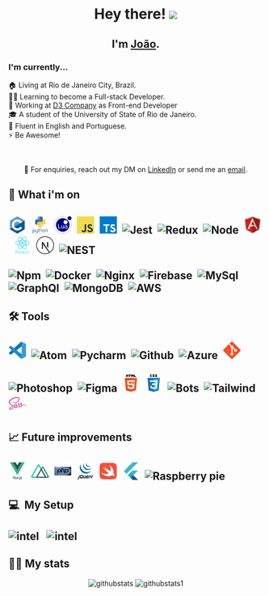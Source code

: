 <h1 align='center'> Hey there! <img src="https://media.giphy.com/media/hvRJCLFzcasrR4ia7z/giphy.gif" width="25px"></h1>
<h2 align='center'>
  I'm <a href="https://github.com/JxVtrl">João</a>.
</h2>
<h3>
  I'm currently...
</h3>
<p>
  🏠 Living at Rio de Janeiro City, Brazil. <br/>
  👨‍💻 Learning to become a Full-stack Developer.<br/>
  🔭 Working at <a href="https://d3.do/" >D3 Company</a> as Front-end Developer<br/>
  🎓 A student of the University of State of Rio de Janeiro.<br/>
  🌱 Fluent in English and Portuguese.<br/>
  ⚡ Be Awesome!<br/>
</p>
<br/>
<p align='center'>
💼 For enquiries, reach out my DM on <a href="https://www.linkedin.com/in/joão-vinicius-vitral/">LinkedIn</a> or send me an <a href="mailto:joaoviniciusvitral@hotmail.com">email<a/>.
</p>

<h2>🧠 What i'm on<h2/>
  <img alt="C" height="35"width="35"src="https://raw.githubusercontent.com/devicons/devicon/master/icons/c/c-original.svg">&nbsp;
	<img alt="Python" height="35"width="35"src="https://raw.githubusercontent.com/devicons/devicon/master/icons/python/python-original-wordmark.svg">&nbsp;
	<img alt="LUA" height="35"width="35"src="https://raw.githubusercontent.com/devicons/devicon/master/icons/lua/lua-plain-wordmark.svg">&nbsp;
  <img alt="Js" height="35" width="35" src="https://raw.githubusercontent.com/devicons/devicon/master/icons/javascript/javascript-original.svg">&nbsp;
  <img alt="Ts" height="35" width="35" src="https://raw.githubusercontent.com/devicons/devicon/master/icons/typescript/typescript-plain.svg">&nbsp;
  <img alt="Jest" height="35" width="35" src="https://cdn.jsdelivr.net/gh/devicons/devicon/icons/jest/jest-plain.svg" />&nbsp;
  <img alt="Redux" height="35" width="35" src="https://cdn.jsdelivr.net/gh/devicons/devicon/icons/redux/redux-original.svg" />&nbsp;
  <img alt="Node" height="35" width="35" src="https://cdn.jsdelivr.net/gh/devicons/devicon/icons/nodejs/nodejs-original.svg">&nbsp;
  <img alt="ANGULAR" height="35" width="35" src="https://raw.githubusercontent.com/devicons/devicon/master/icons/angularjs/angularjs-original.svg">&nbsp;
  <img alt="React" height="35" width="35" src="https://raw.githubusercontent.com/devicons/devicon/master/icons/react/react-original-wordmark.svg">&nbsp;
  <img alt="NEXT" height="35" width="35" src="https://raw.githubusercontent.com/devicons/devicon/master/icons/nextjs/nextjs-line.svg">&nbsp;
  <img alt="NEST" height="35" width="35" src="https://cdn.jsdelivr.net/gh/devicons/devicon/icons/nestjs/nestjs-plain.svg">&nbsp;

  <br/>
  <br/>
  <img alt="Npm" height="35" width="35" src="https://cdn.jsdelivr.net/gh/devicons/devicon/icons/npm/npm-original-wordmark.svg">&nbsp;
  <img alt="Docker" height="35" width="35" src="https://cdn.jsdelivr.net/gh/devicons/devicon/icons/docker/docker-original-wordmark.svg">&nbsp;
  <img alt="Nginx" height="35" width="35" src="https://cdn.jsdelivr.net/gh/devicons/devicon/icons/nginx/nginx-original.svg">&nbsp;
  <img alt="Firebase" height="35" width="35" src="https://cdn.jsdelivr.net/gh/devicons/devicon/icons/firebase/firebase-plain-wordmark.svg">&nbsp;
  <img alt="MySql" height="35" width="35" src="https://cdn.jsdelivr.net/gh/devicons/devicon/icons/mysql/mysql-original-wordmark.svg">&nbsp;
  <img alt="GraphQl" height="35" width="35" src="https://cdn.jsdelivr.net/gh/devicons/devicon/icons/graphql/graphql-plain-wordmark.svg">&nbsp;
  <img alt="MongoDB" height="35" width="35" src="https://cdn.jsdelivr.net/gh/devicons/devicon/icons/mongodb/mongodb-original-wordmark.svg">&nbsp;
  <img alt="AWS" height="35" width="35"  src="https://cdn.jsdelivr.net/gh/devicons/devicon/icons/amazonwebservices/amazonwebservices-original-wordmark.svg">&nbsp;
  
<h2>🛠 Tools<h2/>
  <img alt="VSCODE" height="35" width="35" src="https://raw.githubusercontent.com/devicons/devicon/master/icons/vscode/vscode-original.svg">&nbsp;
  <img alt="Atom" height="35" width="35" src="https://cdn.jsdelivr.net/gh/devicons/devicon/icons/atom/atom-original.svg">&nbsp;
  <img alt="Pycharm" height="35" width="35" src="https://cdn.jsdelivr.net/gh/devicons/devicon/icons/pycharm/pycharm-original.svg">&nbsp;
  <img alt="Github" height="35" width="35" src="https://cdn.jsdelivr.net/gh/devicons/devicon/icons/github/github-original.svg">&nbsp;
  <img alt="Azure" height="35" width="35" src="https://cdn.jsdelivr.net/gh/devicons/devicon/icons/azure/azure-original.svg">&nbsp;
  <img alt="GIT" height="35" width="35" src="https://raw.githubusercontent.com/devicons/devicon/master/icons/git/git-original.svg">&nbsp;
  <br/>
  <br/>
  <img alt="Photoshop" height="35" width="35"  src="https://cdn.jsdelivr.net/gh/devicons/devicon/icons/photoshop/photoshop-line.svg">&nbsp;
  <img alt="Figma" height="35" width="35" src="https://cdn.jsdelivr.net/gh/devicons/devicon/icons/figma/figma-original.svg">&nbsp;
  <img alt="HTML" height="35" width="35" src="https://raw.githubusercontent.com/devicons/devicon/master/icons/html5/html5-original-wordmark.svg">&nbsp;
  <img alt="CSS" height="35" width="35" src="https://raw.githubusercontent.com/devicons/devicon/master/icons/css3/css3-original-wordmark.svg">&nbsp;
  <img alt="Bots" height="35" width="35" src="https://cdn.jsdelivr.net/gh/devicons/devicon/icons/bootstrap/bootstrap-original-wordmark.svg">&nbsp;
  <img alt="Tailwind" height="35" width="35" src="https://cdn.jsdelivr.net/gh/devicons/devicon/icons/tailwindcss/tailwindcss-plain.svg">&nbsp;
  <img alt="SASS" height="35" width="35" src="https://raw.githubusercontent.com/devicons/devicon/master/icons/sass/sass-original.svg">&nbsp;

                                                                                                                                   
<h2>📈 Future improvements<h2/>
  <img alt="VUE" height="35" width="35" src="https://raw.githubusercontent.com/devicons/devicon/master/icons/vuejs/vuejs-original-wordmark.svg">&nbsp;
  <img alt="NUXT" height="35" width="35" src="https://raw.githubusercontent.com/devicons/devicon/master/icons/nuxtjs/nuxtjs-original.svg">&nbsp;
  <img alt="PHP" height="35" width="35" src="https://raw.githubusercontent.com/devicons/devicon/master/icons/php/php-original.svg">&nbsp;
  <img alt="JQUERY" height="35" width="35" src="https://raw.githubusercontent.com/devicons/devicon/master/icons/jquery/jquery-original-wordmark.svg">&nbsp; 
  <img alt="SWIFT" height="35" width="35" src="https://raw.githubusercontent.com/devicons/devicon/master/icons/swift/swift-original.svg">&nbsp;            
  <img alt="FLUTTER" height="35" width="35" src="https://raw.githubusercontent.com/devicons/devicon/master/icons/flutter/flutter-original.svg">&nbsp;      
  <img alt="Raspberry pie" height="35" width="35" src="https://cdn.jsdelivr.net/gh/devicons/devicon/icons/raspberrypi/raspberrypi-original.svg">&nbsp;
  
<h2>💻  My Setup<h2/>
<div align='left'>
	<img src="https://img.shields.io/badge/Intel-Core_i7_6th-0071C5?style=for-the-badge&logo=intel&logoColor=white" alt="intel" title="intel" height="25" />
	&nbsp;
	<img src="https://img.shields.io/badge/NVIDIA-GTX1650-76B900?style=for-the-badge&logo=nvidia&logoColor=white" alt="intel" title="intel" height="25" />
</div>

  
<h2>🚴‍♂‍  My stats</h2>
<div align='center'>
	<img style="display: inline;" height="165" src="http://github-readme-streak-stats.herokuapp.com?user=JxVtrl&theme=tokyonight&hide_border=true" alt="githubstats" title="GithubStats"/>
	<img style="display: inline;" src="https://github-readme-stats.vercel.app/api/top-langs/?username=JxVtrl&layout=compact&theme=tokyonight&hide_border=true" alt="githubstats1" title="GithubStats1"/>
</div>

